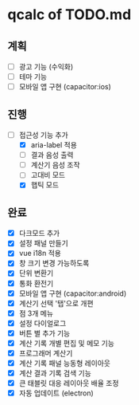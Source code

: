 # qcalc of TODO.md

## 계획

- [ ] 광고 기능 (수익화)
- [ ] 테마 기능
- [ ] 모바일 앱 구현 (capacitor:ios)

## 진행

- [ ] 접근성 기능 추가
  - [x] aria-label 적용
  - [ ] 결과 음성 출력
  - [ ] 계산기 음성 조작
  - [ ] 고대비 모드
  - [x] 햅틱 모드

## 완료

- [x] 다크모드 추가
- [x] 설정 패널 만들기
- [x] vue i18n 적용
- [x] 창 크기 변경 가능하도록
- [x] 단위 변환기
- [x] 통화 환전기
- [x] 모바일 앱 구현 (capacitor:android)
- [x] 계산기 선택 '탭'으로 개편
- [x] 점 3개 메뉴
- [x] 설정 다이얼로그
- [x] 버튼 별 추가 기능
- [x] 계산 기록 개별 편집 및 메모 기능
- [x] 프로그래머 계산기
- [x] 계산 기록 패널 능동형 레이아웃
- [x] 계산 결과 기록 검색 기능
- [x] 큰 태블릿 대응 레이아웃 배율 조정
- [x] 자동 업데이트 (electron)
